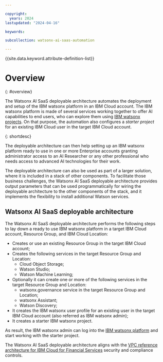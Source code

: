 ```yaml
---

copyright:
  years: 2024
lastupdated: "2024-04-16"

keywords:

subcollection: watsonx-ai-saas-automation

---
```



{{site.data.keyword.attribute-definition-list}}

# Overview
{: #overview}

The Watsonx AI SaaS deployable architecture automates the deployment and setup of
the IBM watsonx platform in an IBM Cloud account.
The IBM watsonx platform is made of several services working together to offer AI capabilities to end users,
who can explore them using [IBM watsonx projects](https://dataplatform.cloud.ibm.com/docs/content/wsj/manage-data/manage-projects.html?context=wx&audience=wdp).
On that purpose, the automation also configures a *starter project* for an existing IBM Cloud user in the target IBM Cloud account.

{: shortdesc}

The deployable architecture can then help setting up an IBM watsonx platform ready to use in one or more Enterprise accounts granting administrator access
to an AI Researcher or any other professional who needs access to advanced AI technologies for their work.

The deployable architecture can also be used as part of a larger solution, where it is included in a stack
of other components.
To facilitate those business challenges, the Watsonx AI SaaS deployable architecture provides output parameters that can be used programmatically
for wiring the deployable architecture to the other components of the stack, and it implements the flexibility
to install additional Watson services.

## Watsonx AI SaaS deployable architecture

The Watsonx AI SaaS deployable architecture performs the following steps to lay down a ready to use IBM watsonx platform
in a target IBM Cloud account, Resource Group, and IBM Cloud Location:

- Creates or use an existing Resource Group in the target IBM Cloud account;
- Creates the following services in the target Resource Group and Location:
  - Cloud Object Storage;
  - Watson Studio;
  - Watson Machine Learning;
- Optionally it can create one or more of the following services in the target Resource Group and Location:
  - watsonx.governance service in the target Resource Group and Location;
  - watsonx Assistant;
  - Watson Discovery;
- It creates the IBM watsonx user profile for an existing user in the target IBM Cloud account (also referred as IBM watsonx admin);
- It creates a starter IBM watsonx project.

As result, the IBM watsonx admin can log into the [IBM watsonx platform](http://dataplatform.cloud.ibm.com/wx/home?context=wx)
and start working with the starter project.

The Watsonx AI SaaS deployable architecture aligns with the [VPC reference architecture for IBM Cloud for Financial Services](https://cloud.ibm.com/docs/framework-financial-services?topic=framework-financial-services-about) security and compliance controls.
